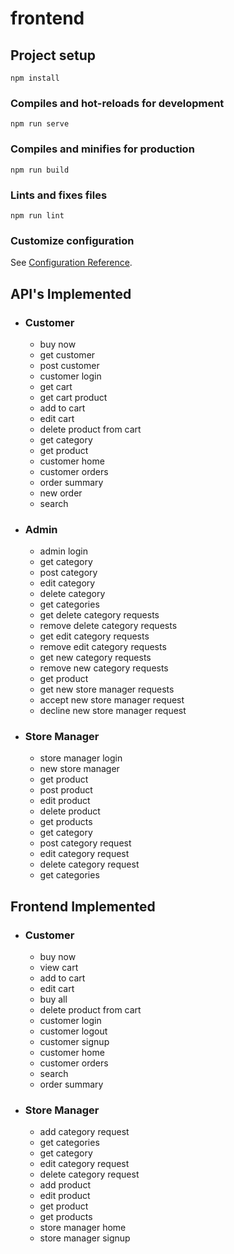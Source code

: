 # frontend

## Project setup
```
npm install
```

### Compiles and hot-reloads for development
```
npm run serve
```

### Compiles and minifies for production
```
npm run build
```

### Lints and fixes files
```
npm run lint
```

### Customize configuration
See [Configuration Reference](https://cli.vuejs.org/config/).

## API's Implemented
* ### Customer
    * buy now
    * get customer 
    * post customer 
    * customer login
    * get cart
    * get cart product
    * add to cart
    * edit cart
    * delete product from cart 
    * get category 
    * get product
    * customer home
    * customer orders
    * order summary
    * new order
    * search
* ### Admin
    * admin login
    * get category
    * post category
    * edit category
    * delete category
    * get categories
    * get delete category requests
    * remove delete category requests
    * get edit category requests
    * remove edit category requests
    * get new category requests
    * remove new category requests
    * get product
    * get new store manager requests
    * accept new store manager request
    * decline new store manager request
* ### Store Manager
    * store manager login
    * new store manager
    * get product
    * post product
    * edit product
    * delete product
    * get products
    * get category
    * post category request
    * edit category request
    * delete category request
    * get categories
    
## Frontend Implemented
* ### Customer
    * buy now
    * view cart
    * add to cart
    * edit cart
    * buy all
    * delete product from cart
    * customer login
    * customer logout
    * customer signup
    * customer home
    * customer orders
    * search
    * order summary

* ### Store Manager
    * add category request
    * get categories
    * get category
    * edit category request
    * delete category request
    * add product
    * edit product
    * get product
    * get products
    * store manager home
    * store manager signup
